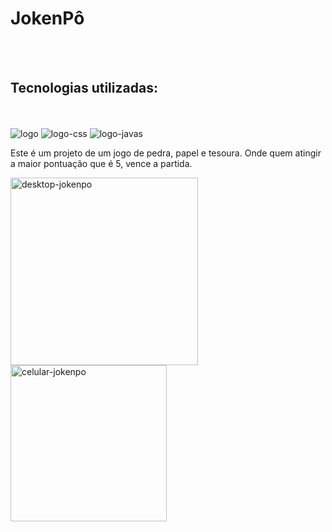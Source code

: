 <h1>JokenPô</h1>

<br>
<br>
<h2>Tecnologias utilizadas:</h2>

<br>
<br>
<img src="https://img.shields.io/badge/HTML5-E34F26?style=for-the-badge&logo=html5&logoColor=white" alt="logo">

<img src="https://img.shields.io/badge/CSS3-1572B6?style=for-the-badge&logo=css3&logoColor=white" alt="logo-css">
<img src="https://img.shields.io/badge/JavaScript-F7DF1E?style=for-the-badge&logo=javascript&logoColor=black" alt="logo-javas">
<p>Este é um projeto de um jogo de pedra, papel e tesoura. Onde quem atingir a maior pontuação que é 5, vence a partida.</p>

<img src="https://github.com/rodolfossilvadev/Joken-Pow/blob/main/assets/desktop.jpg?raw=true" alt="desktop-jokenpo"
height="300px">
  <img src="https://github.com/rodolfossilvadev/Joken-Pow/blob/main/assets/cell.jpg?raw=true" alt="celular-jokenpo"
  height="250px">
